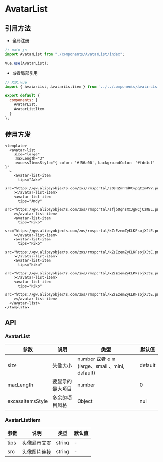 # AvatarList

## 引用方法

- 全局注册

``` js
// main.js
import AvatarList from "./components/AvatarList/index";

Vue.use(AvatarList);
```

- 或者局部引用

``` js
// XXX.vue
import { AvatarList, AvatarListItem } from "../../components/AvatarList/index";

export default {
  components: {
    AvatarList,
    AvatarListItem
  }
};
```

## 使用方发

``` vue
<template>
  <avatar-list
    size="large"
    :maxLength="3"
    :excessItemsStyle="{ color: '#f56a00', backgroundColor: '#fde3cf' }"
  >
    <avatar-list-item
      tips="Jake"
      src="https://gw.alipayobjects.com/zos/rmsportal/zOsKZmFRdUtvpqCImOVY.png"
    ></avatar-list-item>
    <avatar-list-item
      tips="Andy"
      src="https://gw.alipayobjects.com/zos/rmsportal/sfjbOqnsXXJgNCjCzDBL.png"
    ></avatar-list-item>
    <avatar-list-item
      tips="Niko"
      src="https://gw.alipayobjects.com/zos/rmsportal/kZzEzemZyKLKFsojXItE.png"
    ></avatar-list-item>
    <avatar-list-item
      tips="Niko"
      src="https://gw.alipayobjects.com/zos/rmsportal/kZzEzemZyKLKFsojXItE.png"
    ></avatar-list-item>
    <avatar-list-item
      tips="Niko"
      src="https://gw.alipayobjects.com/zos/rmsportal/kZzEzemZyKLKFsojXItE.png"
    ></avatar-list-item>
    <avatar-list-item
      tips="Niko"
      src="https://gw.alipayobjects.com/zos/rmsportal/kZzEzemZyKLKFsojXItE.png"
    ></avatar-list-item>
  </avatar-list>
</template>
```

## API

### AvatarList

| 参数 | 说明 | 类型 | 默认值 |
| --- | --- | ---| --- |
| size | 头像大小 | number 或者 e m (large、small 、mini, default) | default |
| maxLength | 要显示的最大项目 | number | 0 |
| excessItemsStyle | 多余的项目风格 | Object | null |

### AvatarListItem

| 参数 | 说明 | 类型 | 默认值 |
| --- | --- | ---| --- |
| tips | 头像展示文案 | string | - |
| src | 头像图片连接 | string | - |
